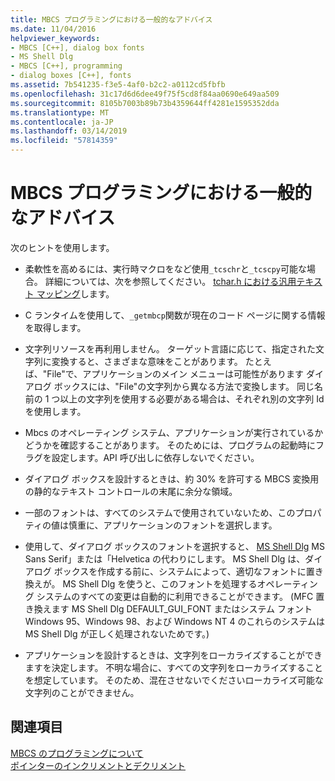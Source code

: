 ```yaml
---
title: MBCS プログラミングにおける一般的なアドバイス
ms.date: 11/04/2016
helpviewer_keywords:
- MBCS [C++], dialog box fonts
- MS Shell Dlg
- MBCS [C++], programming
- dialog boxes [C++], fonts
ms.assetid: 7b541235-f3e5-4af0-b2c2-a0112cd5fbfb
ms.openlocfilehash: 31c17d6d6dee49f75f5cd8f84aa0690e649aa509
ms.sourcegitcommit: 8105b7003b89b73b4359644ff4281e1595352dda
ms.translationtype: MT
ms.contentlocale: ja-JP
ms.lasthandoff: 03/14/2019
ms.locfileid: "57814359"
---
```

# <a name="general-mbcs-programming-advice"></a>MBCS プログラミングにおける一般的なアドバイス

次のヒントを使用します。

- 柔軟性を高めるには、実行時マクロをなど使用`_tcschr`と`_tcscpy`可能な場合。 詳細については、次を参照してください。 [tchar.h における汎用テキスト マッピング](../text/generic-text-mappings-in-tchar-h.md)します。

- C ランタイムを使用して、`_getmbcp`関数が現在のコード ページに関する情報を取得します。

- 文字列リソースを再利用しません。 ターゲット言語に応じて、指定された文字列に変換すると、さまざまな意味をことがあります。 たとえば、"File"で、アプリケーションのメイン メニューは可能性があります ダイアログ ボックスには、"File"の文字列から異なる方法で変換します。 同じ名前の 1 つ以上の文字列を使用する必要がある場合は、それぞれ別の文字列 Id を使用します。

- Mbcs のオペレーティング システム、アプリケーションが実行されているかどうかを確認することがあります。 そのためには、プログラムの起動時にフラグを設定します。API 呼び出しに依存しないでください。

- ダイアログ ボックスを設計するときは、約 30% を許可する MBCS 変換用の静的なテキスト コントロールの末尾に余分な領域。

- 一部のフォントは、すべてのシステムで使用されていないため、このプロパティの値は慎重に、アプリケーションのフォントを選択します。

- 使用して、ダイアログ ボックスのフォントを選択すると、 [MS Shell Dlg](/windows/desktop/Intl/using-ms-shell-dlg-and-ms-shell-dlg-2) MS Sans Serif」または「Helvetica の代わりにします。 MS Shell Dlg は、ダイアログ ボックスを作成する前に、システムによって、適切なフォントに置き換えが。 MS Shell Dlg を使うと、このフォントを処理するオペレーティング システムのすべての変更は自動的に利用できることができます。 (MFC 置き換えます MS Shell Dlg DEFAULT_GUI_FONT またはシステム フォント Windows 95、Windows 98、および Windows NT 4 のこれらのシステムは MS Shell Dlg が正しく処理されないためです。)

- アプリケーションを設計するときは、文字列をローカライズすることができますを決定します。 不明な場合に、すべての文字列をローカライズすることを想定しています。 そのため、混在させないでくださいローカライズ可能な文字列のことができません。

## <a name="see-also"></a>関連項目

[MBCS のプログラミングについて](../text/mbcs-programming-tips.md)<br/>
[ポインターのインクリメントとデクリメント](../text/incrementing-and-decrementing-pointers.md)
